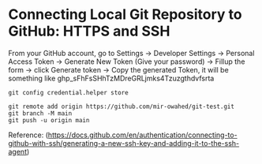 # Connecting Local Git Repository to GitHub: HTTPS and SSH
From your GitHub account, go to Settings → Developer Settings → Personal Access Token → Generate New Token (Give your password) → Fillup the form → click Generate token → Copy the generated Token, it will be something like ghp_sFhFsSHhTzMDreGRLjmks4Tzuzgthdvfsrta
```
git config credential.helper store

git remote add origin https://github.com/mir-owahed/git-test.git
git branch -M main
git push -u origin main
```
Reference: (https://docs.github.com/en/authentication/connecting-to-github-with-ssh/generating-a-new-ssh-key-and-adding-it-to-the-ssh-agent)
